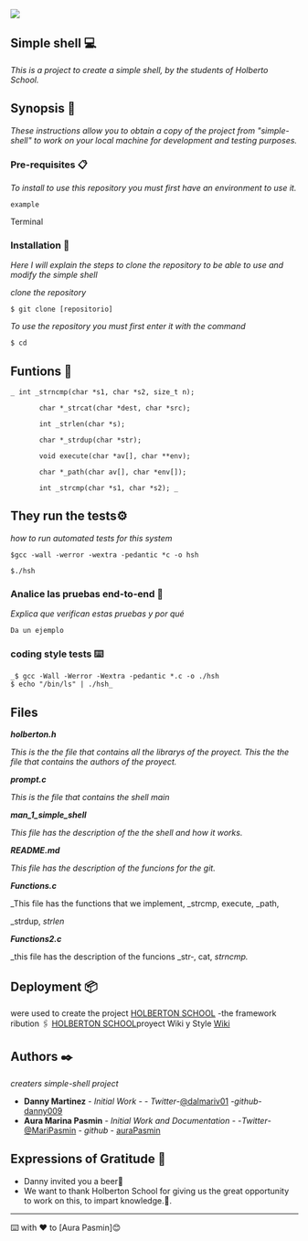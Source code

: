 ![](https://trinityventures.com/uploads/images/portfolio/_270xAUTO_crop_center-center/Holberton-3.png)

## Simple shell 💻

_This is a project to create a simple shell, by the students of Holberto School._

## Synopsis 🚀

_These instructions allow you to obtain a copy of the project from
"simple-shell" to work on your local machine for development and testing purposes._

### Pre-requisites 📋

_To install to use this repository you must first have an environment to use it._

```
example
```
Terminal

### Installation 🔧

_Here I will explain the steps to clone the repository to be able to use and modify the simple shell_

_clone the repository_

```
$ git clone [repositorio]
```

_To use the repository you must first enter it with the command_

```
$ cd
```

## Funtions 🔩
```
_ int _strncmp(char *s1, char *s2, size_t n);

       char *_strcat(char *dest, char *src);

       int _strlen(char *s);

       char *_strdup(char *str);

       void execute(char *av[], char **env);

       char *_path(char av[], char *env[]);

       int _strcmp(char *s1, char *s2); _
```
## They run the tests⚙️

_how to run automated tests for this system_

```
$gcc -wall -werror -wextra -pedantic *c -o hsh

$./hsh
```
### Analice las pruebas end-to-end 🔩

_Explica que verifican estas pruebas y por qué_

```
Da un ejemplo
```

### coding style tests ⌨️
```
_$ gcc -Wall -Werror -Wextra -pedantic *.c -o ./hsh
$ echo "/bin/ls" | ./hsh_
```

## Files

**_holberton.h_**

_This is the the file that contains  all  the  librarys  of  the  proyect.
This the the file that contains the authors of the proyect._

**_prompt.c_**      

_This is the file that contains the shell main_

**_man_1_simple_shell_**

_This file has the description of the the shell and how it works._

**_README.md_**

_This file has the description of the funcions for the git._

**_Functions.c_** 

_This  file has the functions that we implement, _strcmp, execute, _path,

_strdup, _strlen_

**_Functions2.c_**

_this file has the description of the funcions  _str‐, cat, _strncmp._


## Deployment 📦
were used to create the project
[HOLBERTON SCHOOL](https://intranet.hbtn.io/concepts/75) -the framework
ribution 🖇️
[HOLBERTON SCHOOL](https://intranet.hbtn.io/projects/235)proyect  Wiki  y Style [Wiki](https://github.com/holbertonschool/Betty/wiki)

## Authors ✒️

_creaters simple-shell project_

* **Danny Martinez** - *Initial Work* - - *Twitter*-[@dalmariv01](https://twitter.com/dalmariv01) -*github*- [danny009](https://github.com/danny099)
* **Aura Marina Pasmin** - *Initial Work and Documentation* - -*Twitter*- [@MariPasmin](https://twitter.com/Mari_Pasmin) - *github* - [auraPasmin](https://github.com/auraPasmin)
 


## Expressions of Gratitude 🎁

* Danny invited you a beer🍺
*  We want to thank Holberton School for giving us the great opportunity to work on this, to impart knowledge.🐙.




---
⌨️ with ❤️ to [Aura Pasmin]😊
